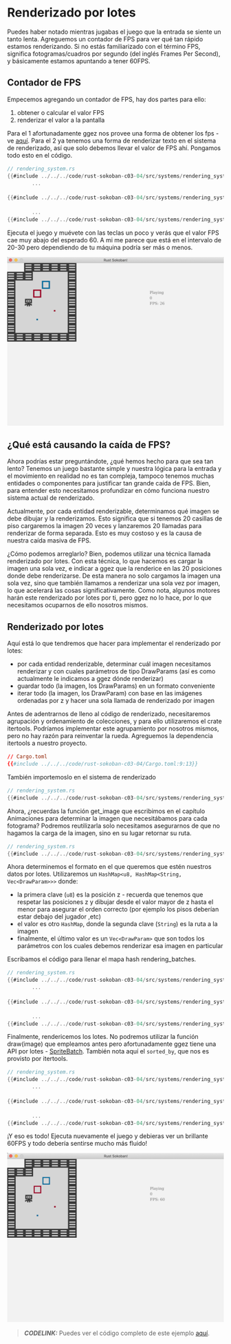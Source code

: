 # Renderizado por lotes

Puedes haber notado mientras jugabas el juego que la entrada se siente un tanto lenta. Agreguemos un contador de FPS para ver qué tan rápido estamos renderizando. Si no estás familiarizado con el término FPS, significa fotogramas/cuadros por segundo (del inglés Frames Per Second), y básicamente estamos apuntando a tener 60FPS.

## Contador de FPS
Empecemos agregando un contador de FPS, hay dos partes para ello:
1. obtener o calcular el valor FPS
1. renderizar el valor a la pantalla

Para el 1 afortunadamente ggez nos provee una forma de obtener los fps - ve [aquí](https://docs.rs/ggez/0.7.0/ggez/timer/?search=fps). Para el 2 ya tenemos una forma de renderizar texto en el sistema de renderizado, así que solo debemos llevar el valor de FPS ahí. Pongamos todo esto en el código.

```rust
// rendering_system.rs
{{#include ../../../code/rust-sokoban-c03-04/src/systems/rendering_system.rs:66}}
        ...

{{#include ../../../code/rust-sokoban-c03-04/src/systems/rendering_system.rs:114:118}}

        ...
{{#include ../../../code/rust-sokoban-c03-04/src/systems/rendering_system.rs:123}}
```

Ejecuta el juego y muévete con las teclas un poco y verás que el valor FPS cae muy abajo del esperado 60. A mi me parece que está en el intervalo de 20-30 pero dependiendo de tu máquina podría ser más o menos.

![low fps](./images/low_fps.png)

## ¿Qué está causando la caída de FPS?
Ahora podrías estar preguntándote, ¿qué hemos hecho para que sea tan lento? Tenemos un juego bastante simple y nuestra lógica para la entrada y el movimiento en realidad no es tan compleja, tampoco tenemos muchas entidades o componentes para justificar tan grande caída de FPS. Bien, para entender esto necesitamos profundizar en cómo funciona nuestro sistema actual de renderizado.

Actualmente, por cada entidad renderizable, determinamos qué imagen se debe dibujar y la renderizamos. Esto significa que si tenemos 20 casillas de piso cargaremos la imagen 20 veces y lanzaremos 20 llamadas para renderizar de forma separada. Esto es muy costoso y es la causa de nuestra caída masiva de FPS.

¿Cómo podemos arreglarlo? Bien, podemos utilizar una técnica llamada renderizado por lotes. Con esta técnica, lo que hacemos es cargar la imagen una sola vez, e indicar a ggez que la renderice en las 20 posiciones donde debe renderizarse. De esta manera no solo cargamos la imagen una sola vez, sino que también llamamos a renderizar una sola vez por imagen, lo que acelerará las cosas significativamente. Como nota, algunos motores harán este renderizado por lotes por ti, pero ggez no lo hace, por lo que necesitamos ocuparnos de ello nosotros mismos.

## Renderizado por lotes
Aquí está lo que tendremos que hacer para implementar el renderizado por lotes:
* por cada entidad renderizable, determinar cuál imagen necesitamos renderizar y con cuales parámetros de tipo DrawParams (así es como actualmente le indicamos a ggez dónde renderizar)
* guardar todo (la imagen, los DrawParams) en un formato conveniente
* iterar todo (la imagen, los DrawParam) con base en las imágenes ordenadas por z y hacer una sola llamada de renderizado por imagen

Antes de adentrarnos de lleno al código de renderizado, necesitaremos agrupación y ordenamiento de colecciones, y para ello utilizaremos el crate itertools. Podríamos implementar este agrupamiento por nosotros mismos, pero no hay razón para reinventar la rueda. Agreguemos la dependencia itertools a nuestro proyecto.

```toml
// Cargo.toml
{{#include ../../../code/rust-sokoban-c03-04/Cargo.toml:9:13}}
```

También importemoslo en el sistema de renderizado

```rust
// rendering_system.rs
{{#include ../../../code/rust-sokoban-c03-04/src/systems/rendering_system.rs:11}}
```

Ahora, ¿recuerdas la función get_image que escribimos en el capítulo Animaciones para determinar la imagen que necesitábamos para cada fotograma? Podremos reutilizarla solo necesitamos asegurarnos de que no hagamos la carga de la imagen, sino en su lugar retornar su ruta.

```rust
// rendering_system.rs
{{#include ../../../code/rust-sokoban-c03-04/src/systems/rendering_system.rs:36:53}}
```

Ahora determinemos el formato en el que queremos que estén nuestros datos por lotes. Utilizaremos un `HashMap<u8, HashMap<String, Vec<DrawParam>>>` donde:
* la primera clave (`u8`) es la posición z - recuerda que tenemos que respetar las posiciones z y dibujar desde el valor mayor de z hasta el menor para asegurar el orden correcto (por ejemplo los pisos deberían estar debajo del jugador ,etc)
* el valor es otro `HashMap`, donde la segunda clave (`String`) es la ruta a la imagen
* finalmente, el último valor es un `Vec<DrawParam>` que son todos los parámetros con los cuales debemos renderizar esa imagen en particular

Escribamos el código para llenar el mapa hash rendering_batches.

```rust
// rendering_system.rs
{{#include ../../../code/rust-sokoban-c03-04/src/systems/rendering_system.rs:66}}
        ...

{{#include ../../../code/rust-sokoban-c03-04/src/systems/rendering_system.rs:72:94}}

        ...
{{#include ../../../code/rust-sokoban-c03-04/src/systems/rendering_system.rs:123}}
```

Finalmente, rendericemos los lotes. No podremos utilizar la función draw(image) que empleamos antes pero afortunadamente ggez tiene una API por lotes  - [SpriteBatch](https://docs.rs/ggez/0.7.0/ggez/graphics/spritebatch/struct.SpriteBatch.html). También nota aquí el `sorted_by`, que nos es provisto por itertools.

```rust
// rendering_system.rs
{{#include ../../../code/rust-sokoban-c03-04/src/systems/rendering_system.rs:66}}
        ...

{{#include ../../../code/rust-sokoban-c03-04/src/systems/rendering_system.rs:96:112}}

        ...
{{#include ../../../code/rust-sokoban-c03-04/src/systems/rendering_system.rs:123}}
```

¡Y eso es todo! Ejecuta nuevamente el juego y debieras ver un brillante 60FPS y todo debería sentirse mucho más fluido!

![low fps](./images/high_fps.png)

> **_CODELINK:_**  Puedes ver el código completo de este ejemplo [aquí](https://github.com/iolivia/rust-sokoban/tree/master/code/rust-sokoban-c03-04).


